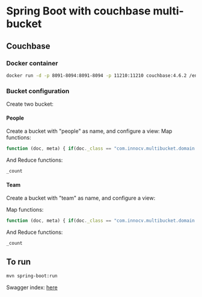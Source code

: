 # Spring Boot with couchbase multi-bucket

## Couchbase

### Docker container

```bash
docker run -d -p 8091-8094:8091-8094 -p 11210:11210 couchbase:4.6.2 /entrypoint.sh couchbase-server
```

### Bucket configuration

Create two bucket:

#### People
Create a bucket with "people" as name, and configure a view:
Map functions:
```javascript
function (doc, meta) { if(doc._class == "com.innocv.multibucket.domain.People") { emit(meta.id, null); } }
```
And Reduce functions:
```javascript
_count
```

#### Team
Create a bucket with "team" as name, and configure a view:

Map functions:
```javascript
function (doc, meta) { if(doc._class == "com.innocv.multibucket.domain.Team") { emit(meta.id, null); } }
```
And Reduce functions:
```javascript
_count
```

## To run
```bash
mvn spring-boot:run
```

Swagger index: [here](http://localhost:8080/swagger-ui.html)
